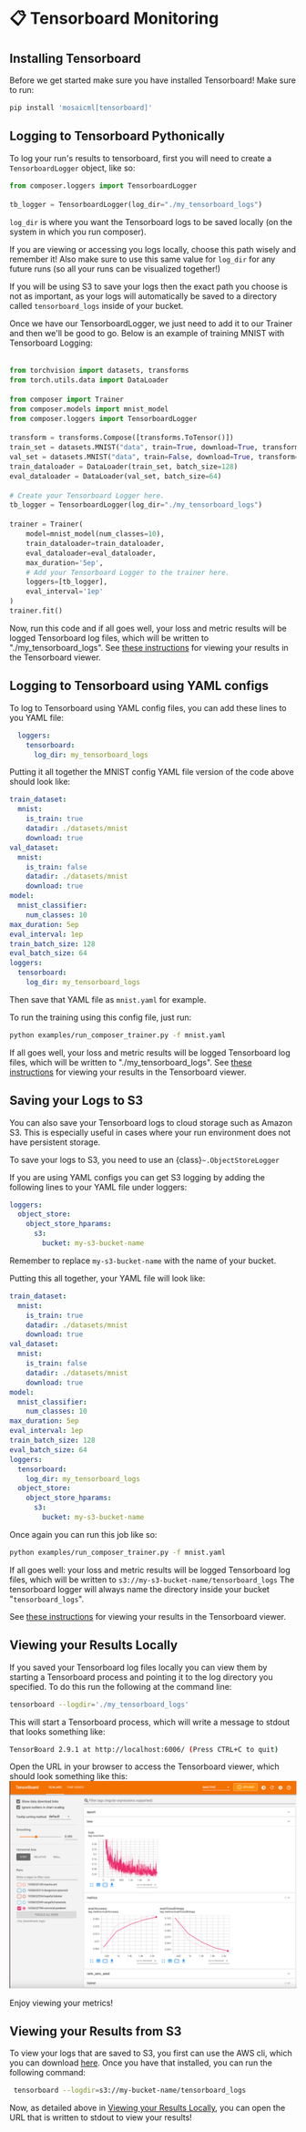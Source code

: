 # 📋 Tensorboard Monitoring

## Installing Tensorboard
Before we get started make sure you have installed Tensorboard!
Make sure to run:

<!--pytest-codeblocks:skip-->
```bash
pip install 'mosaicml[tensorboard]'
```

## Logging to Tensorboard Pythonically
To log your run's results to tensorboard, first you will need to create a `TensorboardLogger`
object, like so:

<!--pytest-codeblocks:skip-->
```python
from composer.loggers import TensorboardLogger

tb_logger = TensorboardLogger(log_dir="./my_tensorboard_logs")
```

`log_dir` is where you want the Tensorboard logs to be saved locally (on the system in which you run composer).

 If you are viewing or accessing you logs locally, choose this path wisely and remember it! Also make sure to use this same value for `log_dir` for any future runs (so all your runs can be visualized together!)
 
 If you will be using S3 to save your logs then the exact path you choose is not as important, as your logs will automatically
 be saved to a directory called `tensorboard_logs` inside of your bucket.

 Once we have our TensorboardLogger, we just need to add it to our Trainer and then we'll be good to go. Below is an example of training MNIST with Tensorboard Logging:

<!--pytest-codeblocks:skip-->
```python

from torchvision import datasets, transforms
from torch.utils.data import DataLoader

from composer import Trainer
from composer.models import mnist_model
from composer.loggers import TensorboardLogger

transform = transforms.Compose([transforms.ToTensor()])
train_set = datasets.MNIST("data", train=True, download=True, transform=transform)
val_set = datasets.MNIST("data", train=False, download=True, transform=transform)
train_dataloader = DataLoader(train_set, batch_size=128)
eval_dataloader = DataLoader(val_set, batch_size=64)

# Create your Tensorboard Logger here.
tb_logger = TensorboardLogger(log_dir="./my_tensorboard_logs")

trainer = Trainer(
    model=mnist_model(num_classes=10),
    train_dataloader=train_dataloader,
    eval_dataloader=eval_dataloader,
    max_duration='5ep',
    # Add your Tensorboard Logger to the trainer here.
    loggers=[tb_logger],
    eval_interval='1ep'
)
trainer.fit()
```

Now, run this code and if all goes well, your loss and metric results will be logged Tensorboard log files, which will be written to "./my_tensorboard_logs". 
See [these instructions](#viewing-your-results-locally) for viewing your results in the Tensorboard viewer.

## Logging to Tensorboard using YAML configs
To log to Tensorboard using YAML config files, you can add these lines to you YAML file:
```yaml
  loggers:
    tensorboard:
      log_dir: my_tensorboard_logs    
```
Putting it all together the MNIST config YAML file version of the code above should look like:

```yaml
train_dataset:
  mnist:
    is_train: true
    datadir: ./datasets/mnist
    download: true
val_dataset:
  mnist:
    is_train: false
    datadir: ./datasets/mnist
    download: true
model:
  mnist_classifier:
    num_classes: 10
max_duration: 5ep
eval_interval: 1ep
train_batch_size: 128
eval_batch_size: 64
loggers:
  tensorboard:
    log_dir: my_tensorboard_logs    
```
Then save that YAML file as `mnist.yaml` for example.

To run the training using this config file, just run:

<!--pytest-codeblocks:skip-->
```bash
python examples/run_composer_trainer.py -f mnist.yaml
```

If all goes well, your loss and metric results will be logged Tensorboard log files, which will be written to "./my_tensorboard_logs". 
See [these instructions](#viewing-your-results-locally) for viewing your results in the Tensorboard viewer.

## Saving your Logs to S3
You can also save your Tensorboard logs to cloud storage such as Amazon S3. This is especially useful in cases where your run environment does not have persistent storage.

To save your logs to S3, you need to use an {class}`~.ObjectStoreLogger`

If you are using YAML configs you can get S3 logging by adding the following lines to your YAML file under loggers:

```yaml
loggers:
  object_store:
    object_store_hparams:
      s3:
        bucket: my-s3-bucket-name
```
Remember to replace `my-s3-bucket-name` with the name of your bucket.

Putting this all together, your YAML file will look like:

```yaml
train_dataset:
  mnist:
    is_train: true
    datadir: ./datasets/mnist
    download: true
val_dataset:
  mnist:
    is_train: false
    datadir: ./datasets/mnist
    download: true
model:
  mnist_classifier:
    num_classes: 10
max_duration: 5ep
eval_interval: 1ep
train_batch_size: 128
eval_batch_size: 64
loggers:
  tensorboard:
    log_dir: my_tensorboard_logs
  object_store:
    object_store_hparams:
      s3:
        bucket: my-s3-bucket-name
```

Once again you can run this job like so:

<!--pytest-codeblocks:skip-->
```bash
python examples/run_composer_trainer.py -f mnist.yaml
```

If all goes well: your loss and metric results will be logged Tensorboard log files, which will be written to `s3://my-s3-bucket-name/tensorboard_logs`
The tensorboard logger will always name the directory inside your bucket "`tensorboard_logs`".

See [these instructions](#viewing-your-results-from-s3) for viewing your results in the Tensorboard viewer.


## Viewing your Results Locally
If you saved your Tensorboard log files locally you can view them by starting a Tensorboard process and pointing it to the log directory you specified. To do this run the following at the command line:

<!--pytest-codeblocks:skip-->
```bash
tensorboard --logdir='./my_tensorboard_logs'
```

This will start a Tensorboard process, which will write a message to stdout that looks something like:

<!--pytest-codeblocks:skip-->
```bash
TensorBoard 2.9.1 at http://localhost:6006/ (Press CTRL+C to quit)
```

Open the URL in your browser to access the Tensorboard viewer, which should look something like this:
![tb_screenshot](../_images/tensorboard_screenshot.png)

Enjoy viewing your metrics!



## Viewing your Results from S3
To view your logs that are saved to S3, you first can use the AWS cli, which you can download [here](https://aws.amazon.com/cli/). Once you have that installed, you can run the following command:

<!--pytest-codeblocks:skip-->
```bash
 tensorboard --logdir=s3://my-bucket-name/tensorboard_logs
```

Now, as detailed above in [Viewing your Results Locally](#viewing-your-results-locally),
you can open the URL that is written to stdout to view your results!